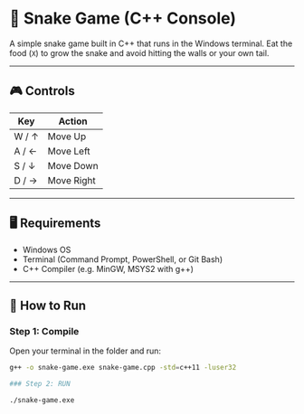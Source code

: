 # 🐍 Snake Game (C++ Console)

A simple snake game built in C++ that runs in the Windows terminal. Eat the food (`X`) to grow the snake and avoid hitting the walls or your own tail.

---

## 🎮 Controls

| Key     | Action     |
|---------|------------|
| W / ↑   | Move Up    |
| A / ←   | Move Left  |
| S / ↓   | Move Down  |
| D / →   | Move Right |

---

## 🖥 Requirements

- Windows OS
- Terminal (Command Prompt, PowerShell, or Git Bash)
- C++ Compiler (e.g. MinGW, MSYS2 with g++)

---

## 🚀 How to Run

### Step 1: Compile

Open your terminal in the folder and run:

```bash
g++ -o snake-game.exe snake-game.cpp -std=c++11 -luser32

### Step 2: RUN

./snake-game.exe

